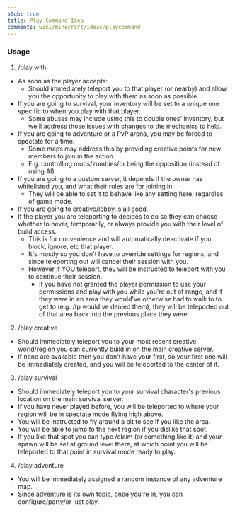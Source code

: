 ```yaml
---
stub: true
title: Play Command Idea
comments: wiki/minecraft/ideas/playcommand
---
```

### Usage

1. /play with <player>
  - As soon as the player accepts:
    - Should immediately teleport you to that player (or nearby) and allow you the opportunity to play with them as soon as possible.
  - If you are going to survival, your inventory will be set to a unique one specific to when you play with that player.
    - Some abuses may include using this to double ones' inventory, but we'll address those issues with changes to the mechanics to help.
  - If you are going to adventure or a PvP arena, you may be forced to spectate for a time.
    - Some maps may address this by providing creative points for new members to join in the action.
    - E.g. controlling mobs/zombies/or being the opposition (instead of using AI)
  - If you are going to a custom server, it depends if the owner has whitelisted you, and what their rules are for joining in.
    - They will be able to set it to behave like any setting here; regardles of game mode.
  - If you are going to creative/lobby, s'all good.
  - If the player you are teleporting to decides to do so they can choose whether to never, temporarily, or always provide you with their level of build access.
    - This is for convenience and will automatically deactivate if you block, ignore, etc that player.
    - It's mostly so you don't have to override settings for regions, and since teleporting out will cancel their session with you.
    - However if YOU teleport, they will be instructed to teleport with you to continue their session.
      - If you have not granted the player permission to use your permissions and play with you while you're out of range, and if they were in an area they would've otherwise had to walk to to get to (e.g. /tp would've denied them), they will be teleported out of that area back into the previous place they were.
      
2. /play creative
  - Should immediately teleport you to your most recent creative world/region you can currently build in on the main creative server.
  - If none are available then you don't have your first, so your first one will be immediately created, and you will be teleported to the center of it.
  
3. /play survival
  - Should immediately teleport you to your survival character's previous location on the main survival server.
  - If you have never played before, you will be teleported to where your region will be in spectate mode flying high above.
  - You will be instructed to fly around a bit to see if you like the area.
  - You will be able to jump to the next region if you dislike that spot.
  - If you like that spot you can type /claim (or something like it) and your spawn will be set at ground level there, at which point you will be teleported to that point in survival mode ready to play.
  
4. /play adventure
  - You will be immediately assigned a random instance of any adventure map.
  - Since adventure is its own topic, once you're in, you can configure/party/or just play.
  
